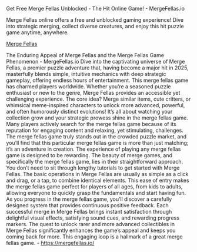 Get Free Merge Fellas Unblocked - The Hit Online Game! - MergeFellas.io

Merge Fellas online offers a free and unblocked gaming experience! Dive into strategic merging, collect diverse creatures, and enjoy this hit puzzle game anytime, anywhere.

<a href="https://mergefellas.io">Merge Fellas</a> 

The Enduring Appeal of Merge Fellas and the Merge Fellas Game Phenomenon - MergeFellas.io
Dive into the captivating universe of Merge Fellas, a premier puzzle adventure that, having become a major hit in 2025, masterfully blends simple, intuitive mechanics with deep strategic gameplay, offering endless hours of entertainment. This merge fellas game has charmed players worldwide. Whether you’re a seasoned puzzle enthusiast or new to the genre, Merge Fellas provides an accessible yet challenging experience. The core idea? Merge similar items, cute critters, or whimsical meme-inspired characters to unlock more advanced, powerful, and often humorously distinct evolutions! It’s all about watching your collection grow and your strategic prowess shine in the merge fellas game. Many players actively search for the merge fellas game because of its reputation for engaging content and relaxing, yet stimulating, challenges. The merge fellas game truly stands out in the crowded puzzle market, and you’ll find that this particular merge fellas game is more than just matching; it’s an adventure in creation. The experience of playing any merge fellas game is designed to be rewarding.
The beauty of merge games, and specifically the merge fellas game, lies in their straightforward approach. You don’t need to sit through lengthy tutorials to get started with Merge Fellas. The basic operations in Merge Fellas are usually as simple as a click and drag, or a tap, to combine identical elements. This ease of entry makes the merge fellas game perfect for players of all ages, from kids to adults, allowing everyone to quickly grasp the fundamentals and start having fun. As you progress in the merge fellas game, you’ll discover a carefully designed system that provides continuous positive feedback. Each successful merge in Merge Fellas brings instant satisfaction through delightful visual effects, satisfying sound cues, and rewarding progress markers. The quest to unlock rarer and more advanced collectibles in Merge Fellas significantly enhances the game’s appeal and keeps you coming back for more. This engaging loop is a hallmark of a great merge fellas game. - https://mergefellas.io/



